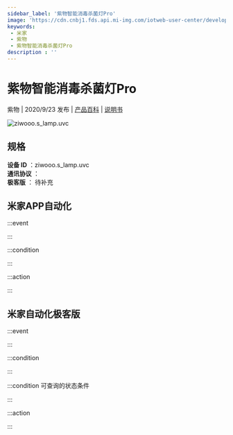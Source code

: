 ```yaml
---
sidebar_label: '紫物智能消毒杀菌灯Pro'
image: 'https://cdn.cnbj1.fds.api.mi-img.com/iotweb-user-center/developer_1679048480649X647kxtD.png?GalaxyAccessKeyId=AKVGLQWBOVIRQ3XLEW&Expires=9223372036854775807&Signature=9XhMhcbIlCVqvq+OfVR6V/xVSfU='
keywords: 
 - 米家
 - 紫物
 - 紫物智能消毒杀菌灯Pro
description : ''
---
```

# 紫物智能消毒杀菌灯Pro

紫物 | 2020/9/23 发布 | [产品百科](https://home.mi.com/webapp/content/baike/product/index.html?model=ziwooo.s_lamp.uvc/) | [说明书](https://home.mi.com/views/introduction.html?model=ziwooo.s_lamp.uvc&region=cn)

![ziwooo.s_lamp.uvc](https://cdn.cnbj1.fds.api.mi-img.com/iotweb-user-center/developer_1679048480649X647kxtD.png?GalaxyAccessKeyId=AKVGLQWBOVIRQ3XLEW&Expires=9223372036854775807&Signature=9XhMhcbIlCVqvq+OfVR6V/xVSfU=)

## 规格  
> 
**设备 ID** ：ziwooo.s_lamp.uvc  
**通讯协议** ：  
**极客版**  ： 待补充 


## 米家APP自动化  

:::event  

:::

:::condition  

:::

:::action   

:::

## 米家自动化极客版  

:::event  

:::

:::condition  

:::

:::condition 可查询的状态条件  

:::

:::action  

:::

        
